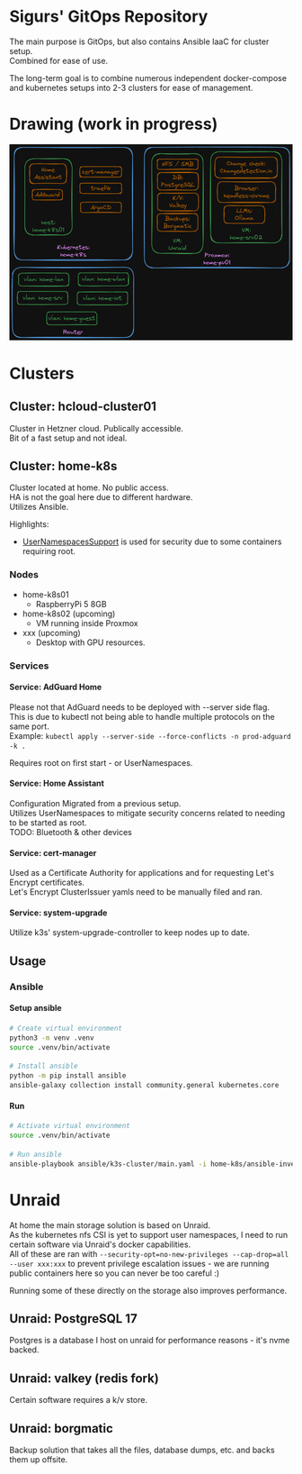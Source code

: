 # Sigurs' GitOps Repository
The main purpose is GitOps, but also contains Ansible IaaC for cluster setup.<br>
Combined for ease of use.

The long-term goal is to combine numerous independent docker-compose and kubernetes setups into 2-3 clusters for ease of management.

# Drawing (work in progress)
![](assets/drawing.png)

# Clusters

## Cluster: hcloud-cluster01
Cluster in Hetzner cloud. Publically accessible.<br>
Bit of a fast setup and not ideal.

## Cluster: home-k8s
Cluster located at home. No public access.<br>
HA is not the goal here due to different hardware.<br>
Utilizes Ansible.

Highlights:
- [UserNamespacesSupport](https://kubernetes.io/docs/tasks/configure-pod-container/user-namespaces/) is used for security due to some containers requiring root.

### Nodes
- home-k8s01
    - RaspberryPi 5 8GB
- home-k8s02 (upcoming)
    - VM running inside Proxmox
- xxx (upcoming)
    - Desktop with GPU resources.

### Services
#### Service:  AdGuard Home
Please not that AdGuard needs to be deployed with --server side flag.<br>
This is due to kubectl not being able to handle multiple protocols on the same port.<br>
Example: `kubectl apply --server-side --force-conflicts -n prod-adguard -k .`

Requires root on first start - or UserNamespaces.


#### Service:  Home Assistant
Configuration Migrated from a previous setup.<br>
Utilizes UserNamespaces to mitigate security concerns related to needing to be started as root.<br>
TODO: Bluetooth & other devices

#### Service: cert-manager
Used as a Certificate Authority for applications and for requesting Let's Encrypt certificates. <br>
Let's Encrypt ClusterIssuer yamls need to be manually filed and ran.

#### Service: system-upgrade
Utilize k3s' system-upgrade-controller to keep nodes up to date.

## Usage
### Ansible

#### Setup ansible
```bash
# Create virtual environment
python3 -m venv .venv
source .venv/bin/activate

# Install ansible
python -m pip install ansible
ansible-galaxy collection install community.general kubernetes.core
```

#### Run

```bash
# Activate virtual environment
source .venv/bin/activate

# Run ansible
ansible-playbook ansible/k3s-cluster/main.yaml -i home-k8s/ansible-inventory.yaml
```

# Unraid
At home the main storage solution is based on Unraid. <br>
As the kubernetes nfs CSI is yet to support user namespaces, I need to run certain software via Unraid's docker capabilities. <br>
All of these are ran with `--security-opt=no-new-privileges --cap-drop=all --user xxx:xxx` to prevent privilege escalation issues - we are running public containers here so you can never be too careful :) <br>

Running some of these directly on the storage also improves performance.<br>

## Unraid: PostgreSQL 17
Postgres is a database I host on unraid for performance reasons - it's nvme backed.

## Unraid: valkey (redis fork)
Certain software requires a k/v store. 

## Unraid: borgmatic
Backup solution that takes all the files, database dumps, etc. and backs them up offsite.